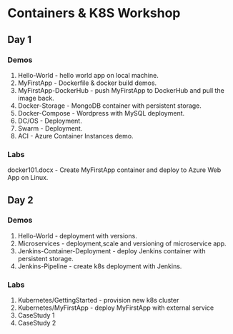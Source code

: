 # Containers & K8S Workshop

## Day 1

### Demos

1. Hello-World - hello world app on local machine.
2. MyFirstApp - Dockerfile & docker build demos.
3. MyFirstApp-DockerHub - push MyFirstApp to DockerHub and pull the image back.
4. Docker-Storage - MongoDB container with persistent storage.
5. Docker-Compose - Wordpress with MySQL deployment.
6. DC/OS - Deployment.
7. Swarm - Deployment.
8. ACI - Azure Container Instances demo.

### Labs

docker101.docx - Create MyFirstApp container and deploy to Azure Web App on Linux.

## Day 2

### Demos

1. Hello-World - deployment with versions.
2. Microservices - deployment,scale and versioning of microservice app.
3. Jenkins-Container-Deployment - deploy Jenkins container with persistent storage.
4. Jenkins-Pipeline - create k8s deployment with Jenkins.

### Labs

1. Kubernetes/GettingStarted - provision new k8s cluster
2. Kubernetes/MyFirstApp - deploy MyFirstApp with external service
3. CaseStudy 1
4. CaseStudy 2
